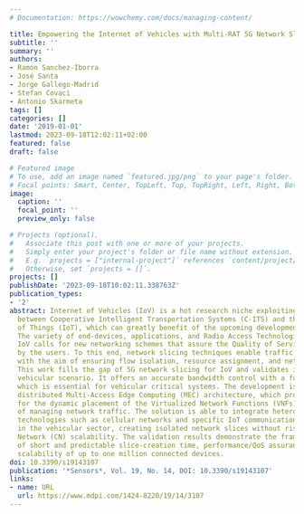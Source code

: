 ```yaml
---
# Documentation: https://wowchemy.com/docs/managing-content/

title: Empowering the Internet of Vehicles with Multi-RAT 5G Network Slicing
subtitle: ''
summary: ''
authors:
- Ramon Sanchez-Iborra
- José Santa
- Jorge Gallego-Madrid
- Stefan Covaci
- Antonio Skarmeta
tags: []
categories: []
date: '2019-01-01'
lastmod: 2023-09-18T12:02:11+02:00
featured: false
draft: false

# Featured image
# To use, add an image named `featured.jpg/png` to your page's folder.
# Focal points: Smart, Center, TopLeft, Top, TopRight, Left, Right, BottomLeft, Bottom, BottomRight.
image:
  caption: ''
  focal_point: ''
  preview_only: false

# Projects (optional).
#   Associate this post with one or more of your projects.
#   Simply enter your project's folder or file name without extension.
#   E.g. `projects = ["internal-project"]` references `content/project/deep-learning/index.md`.
#   Otherwise, set `projects = []`.
projects: []
publishDate: '2023-09-18T10:02:11.338763Z'
publication_types:
- '2'
abstract: Internet of Vehicles (IoV) is a hot research niche exploiting the synergy
  between Cooperative Intelligent Transportation Systems (C-ITS) and the Internet
  of Things (IoT), which can greatly benefit of the upcoming development of 5G technologies.
  The variety of end-devices, applications, and Radio Access Technologies (RATs) in
  IoV calls for new networking schemes that assure the Quality of Service (QoS) demanded
  by the users. To this end, network slicing techniques enable traffic differentiation
  with the aim of ensuring flow isolation, resource assignment, and network scalability.
  This work fills the gap of 5G network slicing for IoV and validates it in a realistic
  vehicular scenario. It offers an accurate bandwidth control with a full flow-isolation,
  which is essential for vehicular critical systems. The development is based on a
  distributed Multi-Access Edge Computing (MEC) architecture, which provides flexibility
  for the dynamic placement of the Virtualized Network Functions (VNFs) in charge
  of managing network traffic. The solution is able to integrate heterogeneous radio
  technologies such as cellular networks and specific IoT communications with potential
  in the vehicular sector, creating isolated network slices without risking the Core
  Network (CN) scalability. The validation results demonstrate the framework capabilities
  of short and predictable slice-creation time, performance/QoS assurance and service
  scalability of up to one million connected devices.
doi: 10.3390/s19143107
publication: '*Sensors*, Vol. 19, No. 14, DOI: 10.3390/s19143107'
links:
- name: URL
  url: https://www.mdpi.com/1424-8220/19/14/3107
---
```


